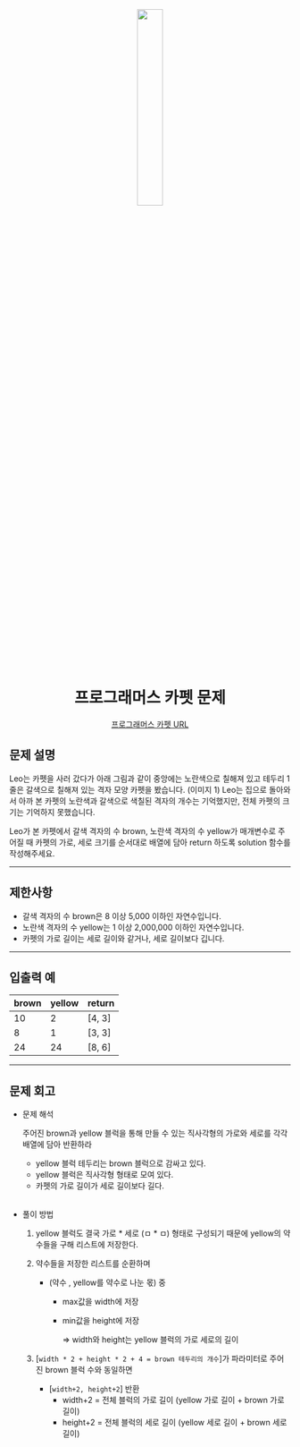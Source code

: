 <div align="center">
<img src="https://user-images.githubusercontent.com/81874493/230897281-28922876-eab9-4b76-b517-927b2019dc1d.png" width = "30%" height="30%">

# 프로그래머스 카펫 문제
[프로그래머스 카펫 URL](https://school.programmers.co.kr/learn/courses/30/lessons/42842)




</div>



## 문제 설명
Leo는 카펫을 사러 갔다가 아래 그림과 같이 중앙에는 노란색으로 칠해져 있고 테두리 1줄은 갈색으로 칠해져 있는 격자 모양 카펫을 봤습니다.
(이미지 1)
Leo는 집으로 돌아와서 아까 본 카펫의 노란색과 갈색으로 색칠된 격자의 개수는 기억했지만, 전체 카펫의 크기는 기억하지 못했습니다.

Leo가 본 카펫에서 갈색 격자의 수 brown, 노란색 격자의 수 yellow가 매개변수로 주어질 때 카펫의 가로, 세로 크기를 순서대로 배열에 담아 return 하도록 solution 함수를 작성해주세요.

---

## 제한사항
* 갈색 격자의 수 brown은 8 이상 5,000 이하인 자연수입니다.
* 노란색 격자의 수 yellow는 1 이상 2,000,000 이하인 자연수입니다.
* 카펫의 가로 길이는 세로 길이와 같거나, 세로 길이보다 깁니다.

---
## 입출력 예

|brown|yellow|return|
|---|---|---|
|10|	2|	[4, 3]|
|8|	1|	[3, 3]|
|24|	24|	[8, 6]|


---
## 문제 회고

* 문제 해석
    
    주어진 brown과 yellow 블럭을 통해 만들 수 있는 직사각형의 가로와 세로를 각각 배열에 담아 반환하라
    * yellow 블럭 테두리는 brown 블럭으로 감싸고 있다.
    * yellow 블럭은 직사각형 형태로 모여 있다.
    * 카펫의 가로 길이가 세로 길이보다 길다.
    
    

    <br>

* 풀이 방법
    
    1. yellow 블럭도 결국 가로 * 세로 (ㅁ * ㅁ) 형태로 구성되기 때문에 yellow의 약수들을 구해 리스트에 저장한다.
    2. 약수들을 저장한 리스트를 순환하며 
       * (약수 , yellow를 약수로 나눈 몫) 중 
         * max값을 width에 저장
         * min값을 height에 저장

            => width와 height는 yellow 블럭의 가로 세로의 길이

    3. [`width * 2 + height * 2 + 4 = brown 테두리의 개수`]가 파라미터로 주어진 brown 블럭 수와 동일하면 
        * [`width+2, height+2`] 반환
          * width+2 = 전체 블럭의 가로 길이 (yellow 가로 길이 + brown 가로 길이)
          * height+2 = 전체 블럭의 세로 길이 (yellow 세로 길이 + brown 세로 길이)
        
        
    


